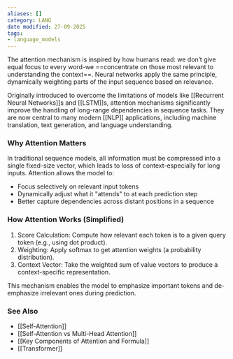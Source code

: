 ```yaml
---
aliases: []
category: LANG
date modified: 27-09-2025
tags:
- language_models
---
```

The attention mechanism is inspired by how humans read: we don’t give equal focus to every word-we ==concentrate on those most relevant to understanding the context==. Neural networks apply the same principle, dynamically weighting parts of the input sequence based on relevance.

Originally introduced to overcome the limitations of models like [[Recurrent Neural Networks]]s and [[LSTM]]s, attention mechanisms significantly improve the handling of long-range dependencies in sequence tasks. They are now central to many modern [[NLP]] applications, including machine translation, text generation, and language understanding.
### Why Attention Matters

In traditional sequence models, all information must be compressed into a single fixed-size vector, which leads to loss of context-especially for long inputs. Attention allows the model to:

* Focus selectively on relevant input tokens
* Dynamically adjust what it "attends" to at each prediction step
* Better capture dependencies across distant positions in a sequence

### How Attention Works (Simplified)

1. Score Calculation: Compute how relevant each token is to a given query token (e.g., using dot product).
2. Weighting: Apply softmax to get attention weights (a probability distribution).
3. Context Vector: Take the weighted sum of value vectors to produce a context-specific representation.

This mechanism enables the model to emphasize important tokens and de-emphasize irrelevant ones during prediction.
### See Also

* [[Self-Attention]]
* [[Self-Attention vs Multi-Head Attention]]
* [[Key Components of Attention and Formula]]
* [[Transformer]]
